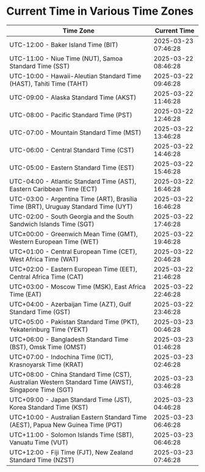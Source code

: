 # Current Time in Various Time Zones

| Time Zone | Current Time |
|-----------|--------------|
| UTC-12:00 - Baker Island Time (BIT) | 2025-03-23 07:46:28 |
| UTC-11:00 - Niue Time (NUT), Samoa Standard Time (SST) | 2025-03-22 08:46:28 |
| UTC-10:00 - Hawaii-Aleutian Standard Time (HAST), Tahiti Time (TAHT) | 2025-03-22 09:46:28 |
| UTC-09:00 - Alaska Standard Time (AKST) | 2025-03-22 11:46:28 |
| UTC-08:00 - Pacific Standard Time (PST) | 2025-03-22 12:46:28 |
| UTC-07:00 - Mountain Standard Time (MST) | 2025-03-22 13:46:28 |
| UTC-06:00 - Central Standard Time (CST) | 2025-03-22 14:46:28 |
| UTC-05:00 - Eastern Standard Time (EST) | 2025-03-22 15:46:28 |
| UTC-04:00 - Atlantic Standard Time (AST), Eastern Caribbean Time (ECT) | 2025-03-22 16:46:28 |
| UTC-03:00 - Argentina Time (ART), Brasília Time (BRT), Uruguay Standard Time (UYT) | 2025-03-22 16:46:28 |
| UTC-02:00 - South Georgia and the South Sandwich Islands Time (SGT) | 2025-03-22 17:46:28 |
| UTC±00:00 - Greenwich Mean Time (GMT), Western European Time (WET) | 2025-03-22 19:46:28 |
| UTC+01:00 - Central European Time (CET), West Africa Time (WAT) | 2025-03-22 20:46:28 |
| UTC+02:00 - Eastern European Time (EET), Central Africa Time (CAT) | 2025-03-22 21:46:28 |
| UTC+03:00 - Moscow Time (MSK), East Africa Time (EAT) | 2025-03-22 22:46:28 |
| UTC+04:00 - Azerbaijan Time (AZT), Gulf Standard Time (GST) | 2025-03-22 23:46:28 |
| UTC+05:00 - Pakistan Standard Time (PKT), Yekaterinburg Time (YEKT) | 2025-03-23 00:46:28 |
| UTC+06:00 - Bangladesh Standard Time (BST), Omsk Time (OMST) | 2025-03-23 01:46:28 |
| UTC+07:00 - Indochina Time (ICT), Krasnoyarsk Time (KRAT) | 2025-03-23 02:46:28 |
| UTC+08:00 - China Standard Time (CST), Australian Western Standard Time (AWST), Singapore Time (SGT) | 2025-03-23 03:46:28 |
| UTC+09:00 - Japan Standard Time (JST), Korea Standard Time (KST) | 2025-03-23 04:46:28 |
| UTC+10:00 - Australian Eastern Standard Time (AEST), Papua New Guinea Time (PGT) | 2025-03-23 06:46:28 |
| UTC+11:00 - Solomon Islands Time (SBT), Vanuatu Time (VUT) | 2025-03-23 06:46:28 |
| UTC+12:00 - Fiji Time (FJT), New Zealand Standard Time (NZST) | 2025-03-23 07:46:28 |
